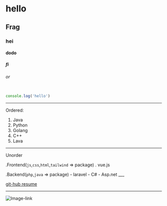 # hello
## Frag
### hei
#### dodo
##### fi
###### or

```javascript

console.log('hello')

```

___

Ordered:
1. Java
2. Python
3. Golang
4. C++
5. Lava

---

Unorder
 
 .Frontend(`js`,`css`,`html`,`tailwind` => package)
  . vue.js

  .Backend(`php`,`java` => package)
    - laravel
    - C#
    - Asp.net
    ___

[git-hub resume](https://github.com/Guest-IR/git-test/blob/master/app.js)

---

![Image-link](https://octodex.github.com/images/dojocat.jpg)